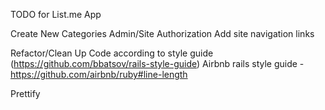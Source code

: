 TODO for List.me App

Create New Categories
Admin/Site Authorization
Add site navigation links

Refactor/Clean Up Code according to style guide (https://github.com/bbatsov/rails-style-guide)
Airbnb rails style guide - https://github.com/airbnb/ruby#line-length

Prettify
